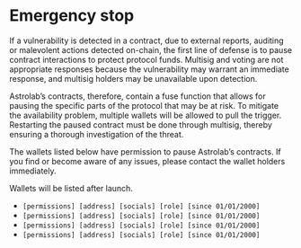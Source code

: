 # Emergency stop

If a vulnerability is detected in a contract, due to external reports, auditing or malevolent actions detected on-chain, the first line of defense is to pause contract interactions to protect protocol funds. Multisig and voting are not appropriate responses because the vulnerability may warrant an immediate response, and multisig holders may be unavailable upon detection.

Astrolab’s contracts, therefore, contain a fuse function that allows for pausing the specific parts of the protocol that may be at risk. To mitigate the availability problem, multiple wallets will be allowed to pull the trigger. Restarting the paused contract must be done through multisig, thereby ensuring a thorough investigation of the threat.

The wallets listed below have permission to pause Astrolab’s contracts. If you find or become aware of any issues, please contact the wallet holders immediately.

Wallets will be listed after launch.

- `[permissions] [address] [socials] [role] [since 01/01/2000]`
- `[permissions] [address] [socials] [role] [since 01/01/2000]`
- `[permissions] [address] [socials] [role] [since 01/01/2000]`
- `[permissions] [address] [socials] [role] [since 01/01/2000]`
